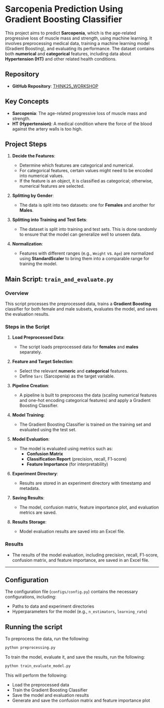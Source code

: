 # Sarcopenia Prediction Using Gradient Boosting Classifier

This project aims to predict **Sarcopenia**, which is the age-related progressive loss of muscle mass and strength, using machine learning. It involves preprocessing medical data, training a machine learning model (Gradient Boosting), and evaluating its performance. The dataset contains both **numerical** and **categorical** features, including data about **Hypertension (HT)** and other related health conditions.

## Repository

- **GitHub Repository**: [THINK25_WORKSHOP](https://github.com/yceran/THINK25_WORKSHOP)

## Key Concepts

- **Sarcopenia**: The age-related progressive loss of muscle mass and strength.
- **HT (Hypertension)**: A medical condition where the force of the blood against the artery walls is too high.

## Project Steps

1. **Decide the Features**:
   - Determine which features are categorical and numerical.
   - For categorical features, certain values might need to be encoded into numerical values.
   - If the feature is an object, it is classified as categorical; otherwise, numerical features are selected.

2. **Splitting by Gender**:
   - The data is split into two datasets: one for **Females** and another for **Males**.

3. **Splitting into Training and Test Sets**:
   - The dataset is split into training and test sets. This is done randomly to ensure that the model can generalize well to unseen data.

4. **Normalization**:
   - Features with different ranges (e.g., `Weight` vs. `Age`) are normalized using **StandardScaler** to bring them into a comparable range for training the model.

## Main Script: `train_and_evaluate.py`

### Overview

This script processes the preprocessed data, trains a **Gradient Boosting** classifier for both female and male subsets, evaluates the model, and saves the evaluation results.

### Steps in the Script

1. **Load Preprocessed Data**: 
   - The script loads preprocessed data for **females** and **males** separately.

2. **Feature and Target Selection**:
   - Select the relevant **numeric** and **categorical** features.
   - Define `Sarc` (Sarcopenia) as the target variable.

3. **Pipeline Creation**:
   - A pipeline is built to preprocess the data (scaling numerical features and one-hot encoding categorical features) and apply a Gradient Boosting Classifier.

4. **Model Training**:
   - The Gradient Boosting Classifier is trained on the training set and evaluated using the test set.

5. **Model Evaluation**:
   - The model is evaluated using metrics such as:
     - **Confusion Matrix**
     - **Classification Report** (precision, recall, F1-score)
     - **Feature Importance** (for interpretability)

6. **Experiment Directory**:
   - Results are stored in an experiment directory with timestamp and metadata.

7. **Saving Results**:
   - The model, confusion matrix, feature importance plot, and evaluation metrics are saved.

8. **Results Storage**:
   - Model evaluation results are saved into an Excel file.

### Results

- The results of the model evaluation, including precision, recall, F1-score, confusion matrix, and feature importance, are saved in an Excel file.

---

## Configuration

The configuration file (`configs/config.py`) contains the necessary configurations, including:
- Paths to data and experiment directories
- Hyperparameters for the model (e.g., `n_estimators`, `learning_rate`)

## Running the script
To preprocess the data, run the following:
```bash
python preprocessing.py
```
To train the model, evaluate it, and save the results, run the following:
```bash
python train_evaluate_model.py
```
This will perform the following:
- Load the preprocessed data
- Train the Gradient Boosting Classifier
- Save the model and evaluation results
- Generate and save the confusion matrix and feature importance plot